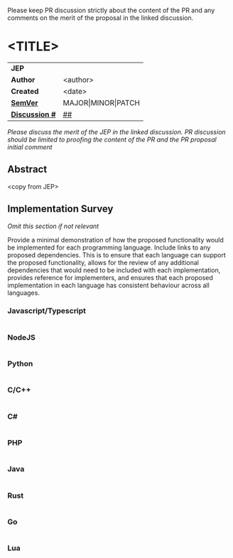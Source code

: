 <!--
Thank you for your interest in contributing to the JMESPath Specification.

Before creating a pull request, please ensure that the feature or change has been fully discussed in a discussion and the discussion has been assigned a JEP tag.

This PR should include a JEP specification file based off TEMPLATE.md, named with the pattern "jep-###-title.md", and a compliance test json in either
grammar/ or functions/ as appropriate.
Additionally, the PR should include any intended modifications to the GRAMMAR.ABNF file.

Please complete the required sections below:
-->
Please keep PR discussion strictly about the content of the PR and any comments on the merit of the proposal in the linked discussion.

# \<TITLE>

|||
|---|---
| **JEP**    | 
| **Author** | \<author>
| **Created**| \<date>
| **[SemVer](https://semver.org/spec/v2.0.0.html#summary)** | MAJOR\|MINOR\|PATCH
| **[Discussion #](https://github.com/jmespath-community/jmespath.jep/discussions)** | [##](https://github.com/jmespath-community/jmespath.jep/discussions/##)

*Please discuss the merit of the JEP in the linked discussion. PR discussion should be limited to proofing the content of the PR and the PR proposal initial comment*

## Abstract

\<copy from JEP>

## Implementation Survey

*Omit this section if not relevant*

Provide a minimal demonstration of how the proposed functionality would be implemented for each programming language.
Include links to any proposed dependencies. This is to ensure that each language can support the proposed functionality, allows for
the review of any additional dependencies that would need to be included with each implementation, provides reference for implementers,
and ensures that each proposed implementation in each language has consistent behaviour across all languages.


### Javascript/Typescript

```typescript
```

### NodeJS

```nodejs
```

### Python

```python3
```

### C/C++

```c++
```

### C#

```c#
```

### PHP

```php
```

### Java

```java
```

### Rust

```rust
```

### Go

```go
```

### Lua

```lua
```
